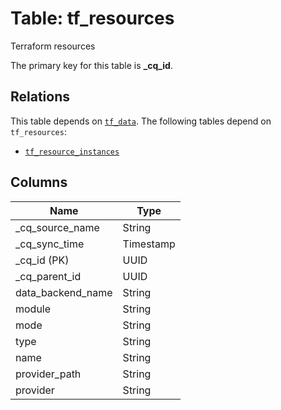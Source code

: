 # Table: tf_resources

Terraform resources

The primary key for this table is **_cq_id**.

## Relations
This table depends on [`tf_data`](tf_data.md).
The following tables depend on `tf_resources`:
  - [`tf_resource_instances`](tf_resource_instances.md)

## Columns
| Name          | Type          |
| ------------- | ------------- |
|_cq_source_name|String|
|_cq_sync_time|Timestamp|
|_cq_id (PK)|UUID|
|_cq_parent_id|UUID|
|data_backend_name|String|
|module|String|
|mode|String|
|type|String|
|name|String|
|provider_path|String|
|provider|String|